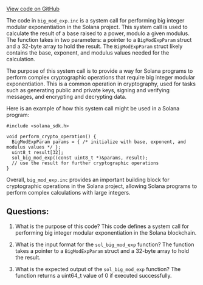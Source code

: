 [View code on GitHub](https://github.com/solana-labs/solana/blob/master/sdk/sbf/c/inc/sol/inc/big_mod_exp.inc)

The code in `big_mod_exp.inc` is a system call for performing big integer modular exponentiation in the Solana project. This system call is used to calculate the result of a base raised to a power, modulo a given modulus. The function takes in two parameters: a pointer to a `BigModExpParam` struct and a 32-byte array to hold the result. The `BigModExpParam` struct likely contains the base, exponent, and modulus values needed for the calculation.

The purpose of this system call is to provide a way for Solana programs to perform complex cryptographic operations that require big integer modular exponentiation. This is a common operation in cryptography, used for tasks such as generating public and private keys, signing and verifying messages, and encrypting and decrypting data.

Here is an example of how this system call might be used in a Solana program:

```
#include <solana_sdk.h>

void perform_crypto_operation() {
  BigModExpParam params = { /* initialize with base, exponent, and modulus values */ };
  uint8_t result[32];
  sol_big_mod_exp((const uint8_t *)&params, result);
  // use the result for further cryptographic operations
}
```

Overall, `big_mod_exp.inc` provides an important building block for cryptographic operations in the Solana project, allowing Solana programs to perform complex calculations with large integers.
## Questions: 
 1. What is the purpose of this code?
   This code defines a system call for performing big integer modular exponentiation in the Solana blockchain.

2. What is the input format for the `sol_big_mod_exp` function?
   The function takes a pointer to a `BigModExpParam` struct and a 32-byte array to hold the result.

3. What is the expected output of the `sol_big_mod_exp` function?
   The function returns a uint64_t value of 0 if executed successfully.